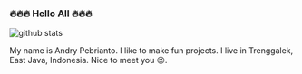 ### 🔥🔥🔥 Hello All 🔥🔥🔥

![github stats](https://github-readme-stats.vercel.app/api?username=andry-pebrianto&show_icons=true)

My name is Andry Pebrianto. I like to make fun projects. I live in Trenggalek, East Java, Indonesia.
Nice to meet you 😉.

